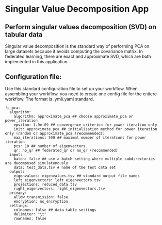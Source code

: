 # Singular Value Decomposition App

## Perform singular values decomposition (SVD) on tabular data
Singular value decomposition is the standard way of performing PCA on large datasets because it avoids computing the covariance matrix. In federated learning, there are exact and approximate SVD, which are both implemented in this application.

## Configuration file:
Use this standard configuration file to set up your workflow. When assembling your workflow, you need to create one config file for the entiere workflow. The format is .yml/.yaml standard.

```
fc_pca:
  algorithm:
    algorithm: approximate_pca ## choose approximate_pca or power_iteration
    epsilon: 1.0e-09 ## convergence criterion for power iteration only
    init: approximate_pca ## initialisation method for power iteration only (random or approximate_pca (recommended))
    max_iterations: 500 ## maximal number of iterations for power iteration
    pcs: 10 ## number of eigenvectors.
    qr: no_qr ## federated_qr or no_qr (recommended)
  input:
    batch: false ## use a batch setting where multiple subdirectories are decomposed simulatenously
    data: test_data.tsv # name of the test data set
  output:
    eigenvalues: eigenvalues.tsv ## standard output file names
    left_eigenvectors: left_eigenvectors.tsv
    projections: reduced_data.tsv
    right_eigenvectors: right_eigenvectors.tsv
  privacy:
    allow_transmission: false 
    encryption: no_encryption
  settings:
    colnames: false ## data table settings
    delimiter: "\t"
    rownames: false

```
